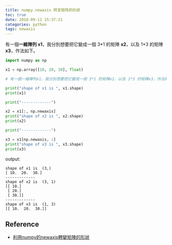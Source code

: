 ```yaml
---
title: numpy.newaxis 转变矩阵的形狀
toc: true
date: 2018-09-11 15:37:21
categories: python
tags: newaxis
---
```


有一個**一維陣列 x1**，我分別想要把它變成一個 3\*1 的矩陣 **x2**，以及 1\*3 的矩陣 **x3**，作法如下。

<!-- more -->

```python
import numpy as np

x1 = np.array([10, 20, 30], float)

# 有一個一維陣列x1，我分別想要把它變成一個 3*1 的矩陣x2，以及 1*3 的矩陣x3，作法如下。

print("shape of x1 is ", x1.shape)
print(x1)

print("-------------")

x2 = x1[:, np.newaxis]
print("shape of x2 is ", x2.shape)
print(x2)

print("-------------")

x3 = x1[np.newaxis, :]
print("shape of x3 is ", x3.shape)
print(x3)
```

output:

```
shape of x1 is  (3,)
[ 10.  20.  30.]
-------------
shape of x2 is  (3, 1)
[[ 10.]
 [ 20.]
 [ 30.]]
-------------
shape of x3 is  (1, 3)
[[ 10.  20.  30.]]
```

## Reference

- [利用numpy的newaxis轉變矩陣的形狀][6]

[6]: http://www.ben-do.github.io/2016/09/15/change-shape-of-matrix-by-numpy/

